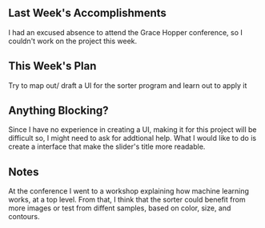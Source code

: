 ## Last Week's Accomplishments
I had an excused absence to attend the Grace Hopper conference, so I couldn't work on the project this week.

## This Week's Plan

Try to map out/ draft a UI for the sorter program and learn out to apply it
## Anything Blocking?

Since I have no experience in creating a UI, making it for this project will be difficult so, I might need to ask for addtional help. What I would like to do is create a interface that make the slider's title more readable.

## Notes

At the conference I went to a workshop explaining how machine learning works, at a top level. From that, I think that the sorter could benefit from more images or test from diffent samples, based on color, size, and contours.